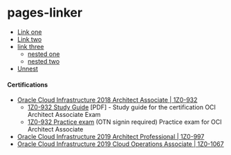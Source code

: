 # pages-linker

* [Link one](https://www.example.com)
* [Link two](https://www.example.com)
* [link three](https://www.example.com)
  * [nested one](https://www.example.com)
  * [nested two](https://www.example.com)
* [Unnest]((https://www.example.com))


#### Certifications

* [Oracle Cloud Infrastructure 2018 Architect Associate | 1Z0-932](https://education.oracle.com/oracle-cloud-infrastructure-2018-certified-architect-associate/trackp_538)
  * [1Z0-932 Study Guide](https://learn.oracle.com/education/pdf/Oracle_Cloud_Infrastructure_study_guide.pdf) \[PDF\] - Study guide for the certification OCI Architect Associate Exam
  * [1Z0-932 Practice exam](http://oukc.oracle.com/static12/opn/login/?t=checkusercookies|r=-1|c=2164389233) (OTN signin required) Practice exam for OCI Architect Associate
* [Oracle Cloud Infrastructure 2019 Architect Professional | 1Z0-997](https://education.oracle.com/oracle-cloud-infrastructure-2019-architect-professional/pexam_1Z0-997)
* [Oracle Cloud Infrastructure 2019 Cloud Operations Associate | 1Z0-1067](https://education.oracle.com/oracle-cloud-infrastructure-2019-cloud-operations-associate/pexam_1Z0-1067)
